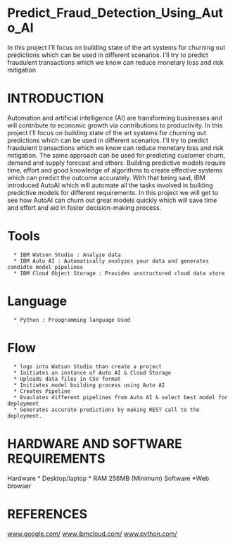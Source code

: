 # Predict_Fraud_Detection_Using_Auto_AI
In this project I’ll focus on building state of the art systems for churning out predictions which can be used in different scenarios. I’ll try to predict fraudulent transactions which we know can reduce monetary loss and risk mitigation

# INTRODUCTION

Automation and artificial intelligence (AI) are transforming businesses and will contribute to economic growth via contributions to productivity. In this project I’ll focus on building state of the art systems for churning out predictions which can be used in different scenarios. I’ll try to predict fraudulent transactions which we know can reduce monetary loss and risk mitigation. The same approach can be used for predicting customer churn, demand and supply forecast and others. Building predictive models require time, effort and good knowledge of algorithms to create effective systems which can predict the outcome accurately. With that being said, IBM introduced AutoAI which will automate all the tasks involved in building predictive models for different requirements. In this project we will get to see how AutoAI can churn out great models quickly which will save time and effort and aid in faster decision-making process. 



# Tools 
      * IBM Watson Studio : Analyze data
      * IBM Auto AI : Automatically analyzes your data and generates candidte model pipelines
      * IBM Cloud Object Storage : Provides unstructured cloud data store


# Language
      * Python : Proogramming language Used


# Flow
      * logs into Watson Studio than create a project
      * Initiates an instance of Auto AI & Cloud Storage
      * Uploads data files in CSV format
      * Initiates model building process using Auto AI
      * Creates Pipeline
      * Evaulates different pipelines from Auto AI & select best model for deployment
      * Generates accurate predictions by making REST call to the deployment.

# HARDWARE AND SOFTWARE REQUIREMENTS
Hardware 
     * Desktop/laptop
     * RAM 256MB (Minimum)
Software
     *Web browser 

# REFERENCES
www.google.com/ 
www.ibmcloud.com/ 
www.python.com/ 

